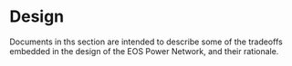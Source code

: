 # Design

Documents in ths section are intended to describe some of the tradeoffs embedded in the design of the EOS Power Network, and their rationale.
